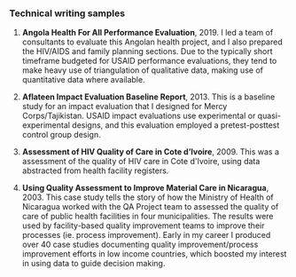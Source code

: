 ### Technical writing samples

1) **Angola Health For All Performance Evaluation**, 2019. I led a team of consultants to evaluate this Angolan health project, and I also prepared the HIV/AIDS and family planning sections. Due to the typically short timeframe budgeted for USAID performance evaluations, they tend to make heavy use of triangulation of qualitative data,  making use of quantitative data where available.  

2) **Aflateen Impact Evaluation Baseline Report**, 2013. This is a baseline study for an impact evaluation that I designed for Mercy Corps/Tajikistan. USAID impact evaluations use experimental or quasi-experimental designs, and this evaluation employed a pretest-posttest control group design.

3) **Assessment of HIV Quality of Care in Cote d’Ivoire**, 2009. This was a assessment of the quality of HIV care in Cote d'Ivoire, using data abstracted from health facility registers. 
   
5) **Using Quality Assessment to Improve Material Care in Nicaragua**, 2003. This case study tells the story of how the Ministry of Health of Nicaragua worked with the QA Project team to assessed the quality of care of public health facilities in four municipalities. The results were used by facility-based quality improvement teams to improve their processes (ie. process improvement). Early in my career I produced over 40 case studies documenting quality improvement/process improvement efforts in low income countries, which boosted my interest in using data to guide decision making. 
